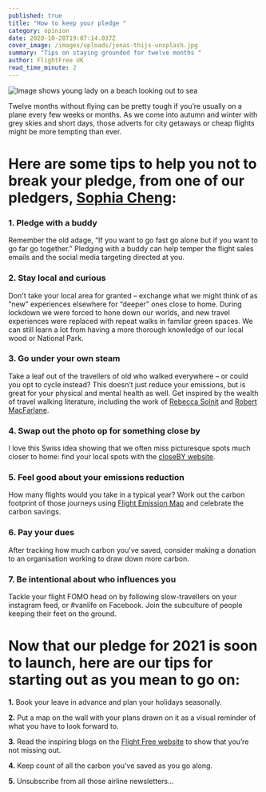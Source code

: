```yaml
---
published: true
title: "How to keep your pledge "
category: opinion
date: 2020-10-28T19:07:14.037Z
cover_image: /images/uploads/jonas-thijs-unsplash.jpg
summary: "Tips on staying grounded for twelve months "
author: FlightFree UK
read_time_minute: 2
---
```

![Image shows young lady on a beach looking out to sea](/images/uploads/jonas-thijs-unsplash.jpg "Image by Jonas Thijs on Unsplash")

Twelve months without flying can be pretty tough if you’re usually on a plane every few weeks or months. As we come into autumn and winter with grey skies and short days, those adverts for city getaways or cheap flights might be more tempting than ever. 

# Here are some tips to help you not to break your pledge, from one of our pledgers, [Sophia Cheng](http://www.withmanyroots.com):

### 1. Pledge with a buddy

Remember the old adage, “If you want to go fast go alone but if you want to go far go together.” Pledging with a buddy can help temper the flight sales emails and the social media targeting directed at you.

### 2. Stay local and curious

Don't take your local area for granted – exchange what we might think of as “new” experiences elsewhere for “deeper” ones close to home.  During lockdown we were forced to hone down our worlds, and new travel experiences were replaced with repeat walks in familiar green spaces. We can still learn a lot from having a more thorough knowledge of our local wood or National Park.

### 3. Go under your own steam

Take a leaf out of the travellers of old who walked everywhere – or could you opt to cycle instead? This doesn’t just reduce your emissions, but is great for your physical and mental health as well. Get inspired by the wealth of travel walking literature, including the work of [Rebecca Solnit](http://rebeccasolnit.net/books/) and [Robert MacFarlane](https://www.penguin.co.uk/authors/32424/robert-macfarlane.html). 

### 4. Swap out the photo op for something close by

I love this Swiss idea showing that we often miss picturesque spots much closer to home: find your local spots with the [closeBY website](https://closeby.ch/). 

### 5. Feel good about your emissions reduction

How many flights would you take in a typical year? Work out the carbon footprint of those journeys using [Flight Emission Map](https://flightemissionmap.org/) and celebrate the carbon savings.

### 6. Pay your dues

After tracking how much carbon you've saved, consider making a donation to an organisation working to draw down more carbon. 

### 7. Be intentional about who influences you

Tackle your flight FOMO head on by following slow-travellers on your instagram feed, or #vanlife on Facebook. Join the subculture of people keeping their feet on the ground.

# Now that our pledge for 2021 is soon to launch, here are our tips for starting out as you mean to go on:

**1.** Book your leave in advance and plan your holidays seasonally. 

**2.** Put a map on the wall with your plans drawn on it as a visual reminder of what you have to look forward to. 

**3.** Read the inspiring blogs on the [Flight Free website](https://flightfree.co.uk/be_inspired/) to show that you’re not missing out.

**4.** Keep count of all the carbon you’ve saved as you go along.

**5.** Unsubscribe from all those airline newsletters...